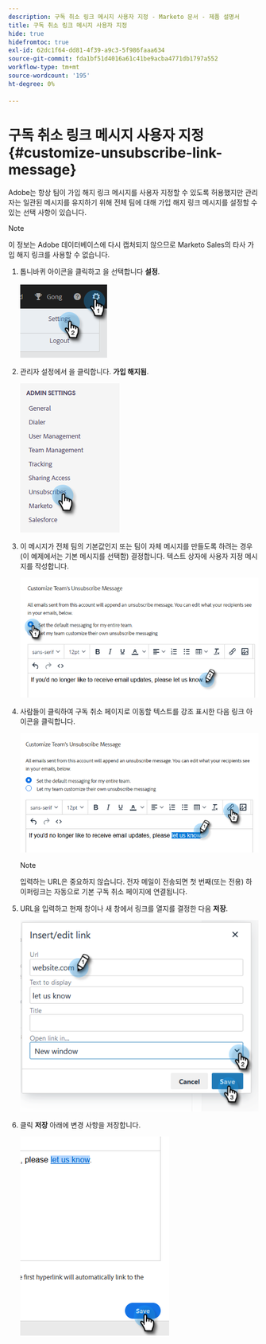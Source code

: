 ```yaml
---
description: 구독 취소 링크 메시지 사용자 지정 - Marketo 문서 - 제품 설명서
title: 구독 취소 링크 메시지 사용자 지정
hide: true
hidefromtoc: true
exl-id: 62dc1f64-dd81-4f39-a9c3-5f986faaa634
source-git-commit: fda1bf51d4016a61c41be9acba4771db1797a552
workflow-type: tm+mt
source-wordcount: '195'
ht-degree: 0%

---
```


# 구독 취소 링크 메시지 사용자 지정 {#customize-unsubscribe-link-message}

Adobe는 항상 팀이 가입 해지 링크 메시지를 사용자 지정할 수 있도록 허용했지만 관리자는 일관된 메시지를 유지하기 위해 전체 팀에 대해 가입 해지 링크 메시지를 설정할 수 있는 선택 사항이 있습니다.

>[!NOTE]
>
>이 정보는 Adobe 데이터베이스에 다시 캡처되지 않으므로 Marketo Sales의 타사 가입 해지 링크를 사용할 수 없습니다.

1. 톱니바퀴 아이콘을 클릭하고 을 선택합니다 **설정**.

   ![](assets/customize-unsubscribe-link-message-1.png)

1. 관리자 설정에서 을 클릭합니다. **가입 해지됨**.

   ![](assets/customize-unsubscribe-link-message-2.png)

1. 이 메시지가 전체 팀의 기본값인지 또는 팀이 자체 메시지를 만들도록 하려는 경우(이 예제에서는 기본 메시지를 선택함) 결정합니다. 텍스트 상자에 사용자 지정 메시지를 작성합니다.

   ![](assets/customize-unsubscribe-link-message-3.png)

1. 사람들이 클릭하여 구독 취소 페이지로 이동할 텍스트를 강조 표시한 다음 링크 아이콘을 클릭합니다.

   ![](assets/customize-unsubscribe-link-message-4.png)

   >[!NOTE]
   >
   >입력하는 URL은 중요하지 않습니다. 전자 메일이 전송되면 첫 번째(또는 전용) 하이퍼링크는 자동으로 기본 구독 취소 페이지에 연결됩니다.

1. URL을 입력하고 현재 창이나 새 창에서 링크를 열지를 결정한 다음 **저장**.

   ![](assets/customize-unsubscribe-link-message-5.png)

1. 클릭 **저장** 아래에 변경 사항을 저장합니다.

   ![](assets/customize-unsubscribe-link-message-6.png)
